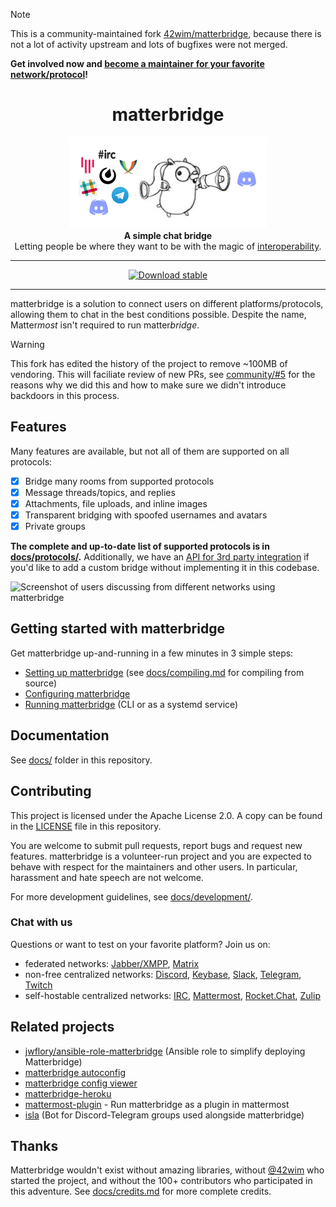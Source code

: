 > [!NOTE]
> This is a community-maintained fork [42wim/matterbridge](https://github.com/42wim/matterbridge), because
> there is not a lot of activity upstream and lots of bugfixes were not merged.
>
> **Get involved now and [become a maintainer for your favorite network/protocol](https://github.com/matterbridge-org/community/issues/1)!**

<div align="center">

# matterbridge

![Matterbridge Logo](img/matterbridge-notext.gif)<br />
**A simple chat bridge**<br />
Letting people be where they want to be with the magic of [interoperability](https://en.wikipedia.org/wiki/Interoperability).<br />

---

[![Download stable](https://img.shields.io/github/release/42wim/matterbridge.svg?label=download%20stable)](https://github.com/42wim/matterbridge/releases/latest)

---

</div>

matterbridge is a solution to connect users on different platforms/protocols, allowing them to chat in the best conditions possible. Despite the name, Matter<em>most</em> isn't required to run matter<em>bridge</em>.

> [!WARNING]
> This fork has edited the history of the project to remove ~100MB of vendoring.
> This will faciliate review of new PRs, see [community/#5](https://github.com/matterbridge-org/community/issues/5)
> for the reasons why we did this and how to make sure we didn't introduce backdoors in this process.

## Features

Many features are available, but not all of them are supported on all protocols:

- [x] Bridge many rooms from supported protocols
- [x] Message threads/topics, and replies
- [x] Attachments, file uploads, and inline images
- [x] Transparent bridging with spoofed usernames and avatars
- [x] Private groups

**The complete and up-to-date list of supported protocols is in [docs/protocols/](docs/protocols/).** Additionally, we have an [API for 3rd party integration](https://github.com/42wim/matterbridge/wiki/Features#api) if you'd like to add a custom bridge without implementing it in this codebase.

![Screenshot of users discussing from different networks using matterbridge](https://user-images.githubusercontent.com/849975/52647227-9c3a5300-2ee4-11e9-9c57-ea096473aba8.png)

## Getting started with matterbridge

Get matterbridge up-and-running in a few minutes in 3 simple steps:

- [Setting up matterbridge](docs/setup.md) (see [docs/compiling.md](docs/compiling.md) for compiling from source)
- [Configuring matterbridge](docs/config.md)
- [Running matterbridge](docs/running.md) (CLI or as a systemd service)

## Documentation

See [docs/](docs/) folder in this repository.

## Contributing

This project is licensed under the Apache License 2.0. A copy can be found in the [LICENSE](LICENSE) file in this repository.

You are welcome to submit pull requests, report bugs and request new features. matterbridge is a volunteer-run project and you are expected to behave with respect for the maintainers and other users. In particular, harassment and hate speech are not welcome.

For more development guidelines, see [docs/development/](docs/development/).

### Chat with us

Questions or want to test on your favorite platform? Join us on:

- federated networks: [Jabber/XMPP][mb-xmpp], [Matrix][mb-matrix]
- non-free centralized networks: [Discord][mb-discord], [Keybase][mb-keybase], [Slack][mb-slack], [Telegram][mb-telegram], [Twitch][mb-twitch]
- self-hostable centralized networks: [IRC][mb-irc], [Mattermost][mb-mattermost], [Rocket.Chat][mb-rocketchat], [Zulip][mb-zulip]

## Related projects

- [jwflory/ansible-role-matterbridge](https://galaxy.ansible.com/jwflory/matterbridge) (Ansible role to simplify deploying Matterbridge)
- [matterbridge autoconfig](https://github.com/patcon/matterbridge-autoconfig)
- [matterbridge config viewer](https://github.com/patcon/matterbridge-heroku-viewer)
- [matterbridge-heroku](https://github.com/cadecairos/matterbridge-heroku)
- [mattermost-plugin](https://github.com/matterbridge/mattermost-plugin) - Run matterbridge as a plugin in mattermost
- [isla](https://github.com/alphachung/isla) (Bot for Discord-Telegram groups used alongside matterbridge)

## Thanks

Matterbridge wouldn't exist without amazing libraries, without [@42wim](https://github.com/42wim) who started the project, and without the 100+ contributors who participated in this adventure. See [docs/credits.md](docs/credits.md) for more complete credits.

<!-- Links -->

[mb-discord]: https://discord.gg/AkKPtrQ
[mb-gitter]: https://gitter.im/42wim/matterbridge
[mb-irc]: https://web.libera.chat/#matterbridge
[mb-keybase]: https://keybase.io/team/matterbridge
[mb-matrix]: https://riot.im/app/#/room/#matterbridge:matrix.org
[mb-mattermost]: https://framateam.org/signup_user_complete/?id=tfqm33ggop8x3qgu4boeieta6e
[mb-msteams]: https://teams.microsoft.com/join/hj92x75gd3y7
[mb-rocketchat]: https://open.rocket.chat/channel/matterbridge
[mb-slack]: https://join.slack.com/t/matterbridgechat/shared_invite/zt-2ourq2h2-7YvyYBq2WFGC~~zEzA68_Q
[mb-telegram]: https://t.me/Matterbridge
[mb-twitch]: https://www.twitch.tv/matterbridge
[mb-whatsapp]: https://www.whatsapp.com/
[mb-xmpp]: xmpp:matterbridge@conference.jabber.de?join
[mb-zulip]: https://matterbridge.zulipchat.com/register/

